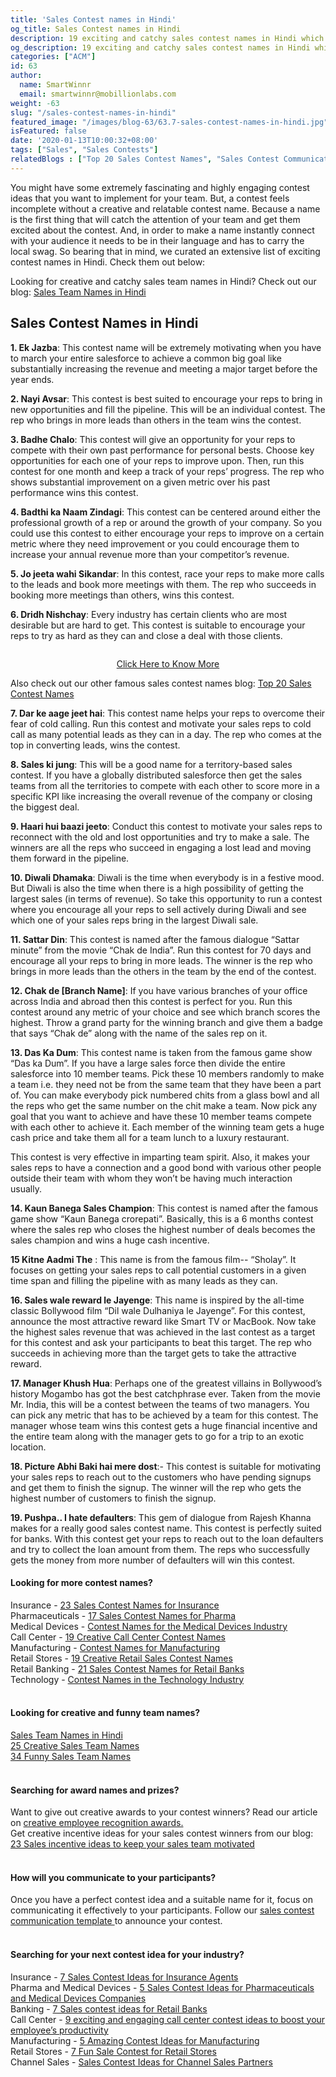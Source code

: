 ```yaml
---
title: 'Sales Contest names in Hindi'
og_title: Sales Contest names in Hindi
description: 19 exciting and catchy sales contest names in Hindi which will appeal to your sales teams from India
og_description: 19 exciting and catchy sales contest names in Hindi which will appeal to your sales teams from India
categories: ["ACM"]
id: 63
author:
  name: SmartWinnr
  email: smartwinnr@mobillionlabs.com
weight: -63
slug: "/sales-contest-names-in-hindi"
featured_image: "/images/blog-63/63.7-sales-contest-names-in-hindi.jpg"
isFeatured: false
date: '2020-01-13T10:00:32+08:00'
tags: ["Sales", "Sales Contests"]
relatedBlogs : ["Top 20 Sales Contest Names", "Sales Contest Communication Template", "23 Sales incentive ideas to keep your sales team motivated", "25 Creative Sales Team Names", "How to Launch a Sales Contest", "Creative Employee Recognition Award Names", "Sales Team Names in Hindi"]
---
```


You might have some extremely fascinating and highly engaging contest ideas that you want to implement for your team. But, a contest feels incomplete without a creative and relatable contest name. Because a name is the first thing that will catch the attention of your team and get them excited about the contest. And, in order to make a name instantly connect with your audience it needs to be in their language and has to carry the local swag. So bearing that in mind, we curated an extensive list of exciting contest names in Hindi. Check them out below:

<div class="ml_text_italic ml-margin-bottom10">Looking for creative and catchy sales team names in Hindi? Check out our blog: <a href="https://smartwinnr.com/post/sales-team-names-in-hindi/" target="_blank" class="ml-desc-text">Sales Team Names in Hindi</a></div>

## **Sales Contest Names in Hindi**

**1. Ek Jazba**: This contest name will be extremely motivating when you have to march your entire salesforce to achieve a common big goal like substantially increasing the revenue and meeting a major target before the year ends.

**2. Nayi Avsar**:  This contest is best suited to encourage your reps to bring in new opportunities and fill the pipeline. This will be an individual contest. The rep who brings in more leads than others in the team wins the contest.

**3. Badhe Chalo**: This contest will give an opportunity for your reps to compete with their own past performance for personal bests. Choose key opportunities for each one of your reps to improve upon. Then, run this contest for one month and keep a track of your reps’ progress. The rep who shows substantial improvement on a given metric over his past performance wins this contest.

**4. Badthi ka Naam Zindagi**: This contest can be centered around either the professional growth of a rep or around the growth of your company. So you could use this contest to either encourage your reps to improve on a certain metric where they need improvement or you could encourage them to increase your annual revenue more than your competitor’s revenue. 

**5. Jo jeeta wahi Sikandar**: In this contest, race your reps to make more calls to the leads and book more meetings with them. The rep who succeeds in booking more meetings than others, wins this contest. 

**6. Dridh Nishchay**: Every industry has certain clients who are most desirable but are hard to get. This contest is suitable to encourage your reps to try as hard as they can and close a deal with those clients. 

<img class="" alt="" src="/images/virtual-knowledge-ipl.png" class="ml-padding-top0 ml-padding-bottom0">

<p align="center" class="ml-padding-top ml-padding-bottom10 ml-margin-bottom20"><a class="ml-button-blue" align="center" href="/request-demo">Click Here to Know More</a></p> 

<div class="ml_text_italic ml-margin-bottom10">Also check out our other famous sales contest names blog: <a href="https://www.smartwinnr.com/post/top-20-sales-contest-names/" target="_blank" class="ml-desc-text">Top 20 Sales Contest Names</a></div>

**7. Dar ke aage jeet hai**: This contest name helps your reps to overcome their fear of cold calling. Run this contest and motivate your sales reps to cold call as many potential leads as they can in a day. The rep who comes at the top in converting leads, wins the contest.

**8. Sales ki jung**: This will be a good name for a territory-based sales contest. If you have a globally distributed salesforce then get the sales teams from all the territories to compete with each other to score more in a specific KPI like increasing the overall revenue of the company or closing the biggest deal.

**9. Haari hui baazi jeeto**: Conduct this contest to motivate your sales reps to reconnect with the old and lost opportunities and try to make a sale. The winners are all the reps who succeed in engaging a lost lead and moving them forward in the pipeline.

**10. Diwali Dhamaka**: Diwali is the time when everybody is in a festive mood. But Diwali is also the time when there is a high possibility of getting the largest sales (in terms of revenue). So take this opportunity to run a contest where you encourage all your reps to sell actively during Diwali and see which one of your sales reps bring in the largest Diwali sale. 

**11. Sattar Din**: This contest is named after the famous dialogue “Sattar minute” from the movie “Chak de India”. Run this contest for 70 days and encourage all your reps to bring in more leads. The winner is the rep who brings in more leads than the others in the team by the end of the contest.

**12. Chak de [Branch Name]**: If you have various branches of your office across India and abroad then this contest is perfect for you. Run this contest around any metric of your choice and see which branch scores the highest. Throw a grand party for the winning branch and give them a badge that says “Chak de” along with the name of the sales rep on it.

**13. Das Ka Dum**: This contest name is taken from the famous game show “Das ka Dum”. If you have a large sales force then divide the entire salesforce into 10 member teams. Pick these 10 members randomly to make a team i.e. they need not be from the same team that they have been a part of. You can make everybody pick numbered chits from a glass bowl and all the reps who get the same number on the chit make a team. Now pick any goal that you want to achieve and have these 10 member teams compete with each other to achieve it.  Each member of the winning team gets a huge cash price and take them all for a team lunch to a luxury restaurant.

This contest is very effective in imparting team spirit. Also, it makes your sales reps to have a connection and a good bond with various other people outside their team with whom they won’t be having much interaction usually.

**14. Kaun Banega Sales Champion**: This contest is named after the famous game show “Kaun Banega crorepati”. Basically, this is a 6 months contest where the sales rep who closes the highest number of deals becomes the sales champion and wins a huge cash incentive.

**15 Kitne Aadmi The** : This name is from the famous film-- “Sholay”. It focuses on getting your sales reps to call potential customers in a given time span and filling the pipeline with as many leads as they can.

**16. Sales wale reward le Jayenge**:   This name is inspired by the all-time classic Bollywood film “Dil wale Dulhaniya le Jayenge”. For this contest, announce the most attractive reward like Smart TV or MacBook. Now take the highest sales revenue that was achieved in the last contest as a target for this contest and ask your participants to beat this target. The rep who succeeds in achieving more than the target gets to take the attractive reward. 

**17. Manager Khush Hua**: Perhaps one of the greatest villains in Bollywood’s history Mogambo has got the best catchphrase ever. Taken from the movie Mr. India, this will be a contest between the teams of two managers. You can pick any metric that has to be achieved by a team for this contest. The manager whose team wins this contest gets a huge financial incentive and the entire team along with the manager gets to go for a trip to an exotic location.

**18. Picture Abhi Baki hai mere dost**:- This contest is suitable for motivating your sales reps to reach out to the customers who have pending signups and get them to finish the signup. The winner will the rep who gets the highest number of customers to finish the signup.

**19. Pushpa.. I hate defaulters**: This gem of dialogue from Rajesh Khanna makes for a really good sales contest name.  This contest is perfectly suited for banks. With this contest get your reps to reach out to the loan defaulters and try to collect the loan amount from them. The reps who successfully gets the money from more number of defaulters will win this contest.

<!-- <div class="ml_text_italic ml-margin-bottom10">Once you have finalized the contest, you need to create enthusiasm about it amongst your participants by announcing it effectively to them. Our <a href="https://www.smartwinnr.com/post/sales-contest-communication-template/" target="_blank" class="ml-desc-text">sales contest communication template</a> can help you do that.</div>

<div class="ml_text_italic ml-margin-bottom10">Want to give out creative awards to your contest winners? Read our article: <a href="https://www.smartwinnr.com/post/creative-employee-recognition-award-names/" target="_blank" class="ml-desc-text">creative employee recognition awards.</a></div>

<div class="ml_text_italic ml-margin-bottom10">Conduct your sales contests through <a href="https://www.smartwinnr.com/product/sales-contest/" target="_blank" class="ml-desc-text">SmartWinnr’s mobile-first Gamified Platform</a> and boost your sales by 60%. No tedious excel calculations, live leaderboard which can be accessed from mobile phones and more!</div>

Looking for sales contest names that are specific to your industry? We have got you covered! Check out these links below:

<div class="ml_text_italic ml-margin-bottom10">Insurance - <a href="https://smartwinnr.com/post/23-sales-contest-names-for-insurance" target="_blank" class="ml-desc-text">23 Sales Contest Names for Insurance</a></div>

<div class="ml_text_italic ml-margin-bottom10">Pharmaceuticals - <a href="https://smartwinnr.com/post/17-sales-contest-names-for-pharma/" target="_blank" class="ml-desc-text">17 Sales Contest Names for Pharma</a></div>

<div class="ml_text_italic ml-margin-bottom10">Medical Devices - <a href="https://smartwinnr.com/post/contest-names-for-the-medical-devices-industry/" target="_blank" class="ml-desc-text">Contest Names for the Medical Devices Industry</a></div>

<div class="ml_text_italic ml-margin-bottom10">Call Center - <a href="https://smartwinnr.com/post/19-creative-call-center-contest-names/" target="_blank" class="ml-desc-text">19 Creative Call Center Contest Names</a></div>

<div class="ml_text_italic ml-margin-bottom10">Manufacturing - <a href="https://smartwinnr.com/post/contest-names-for-manufacturing/" target="_blank" class="ml-desc-text">Contest Names for Manufacturing</a></div>

<div class="ml_text_italic ml-margin-bottom10">Retail Stores - <a href="https://smartwinnr.com/post/19-creative-retail-sales-contest-names/" target="_blank" class="ml-desc-text">19 Creative Retail Sales Contest Names</a></div>

<div class="ml_text_italic ml-margin-bottom10">Retail Banking - <a href="https://smartwinnr.com/post/21-sales-contest-names-for-retail-banks/" target="_blank" class="ml-desc-text">21 Sales Contest Names for Retail Banks</a></div>

<div class="ml_text_italic ml-margin-bottom10">Technology - <a href="https://smartwinnr.com/post/contest-names-in-the-technology-industry/" target="_blank" class="ml-desc-text">Contest Names in the Technology Industry</a></div> -->

#### **Looking for more contest names?**

<div class="ml-margin-bottom10">Insurance - <a href="https://smartwinnr.com/post/23-sales-contest-names-for-insurance" target="_blank" class="ml_custom_link">23 Sales Contest Names for Insurance</a></div>

<div class="ml-margin-bottom10">Pharmaceuticals - <a href="https://smartwinnr.com/post/17-sales-contest-names-for-pharma/" target="_blank" class="ml_custom_link">17 Sales Contest Names for Pharma</a></div>

<div class="ml-margin-bottom10">Medical Devices - <a href="https://smartwinnr.com/post/contest-names-for-the-medical-devices-industry/" target="_blank" class="ml_custom_link">Contest Names for the Medical Devices Industry</a></div>

<div class="ml-margin-bottom10">Call Center - <a href="https://smartwinnr.com/post/19-creative-call-center-contest-names/" target="_blank" class="ml_custom_link">19 Creative Call Center Contest Names</a></div>

<div class="ml-margin-bottom10">Manufacturing - <a href="https://smartwinnr.com/post/contest-names-for-manufacturing/" target="_blank" class="ml_custom_link">Contest Names for Manufacturing</a></div>

<div class="ml-margin-bottom10">Retail Stores - <a href="https://smartwinnr.com/post/19-creative-retail-sales-contest-names/" target="_blank" class="ml_custom_link">19 Creative Retail Sales Contest Names</a></div>

<div class="ml-margin-bottom10">Retail Banking - <a href="https://smartwinnr.com/post/21-sales-contest-names-for-retail-banks/" target="_blank" class="ml_custom_link">21 Sales Contest Names for Retail Banks</a></div>

<div class="ml-margin-bottom10">Technology - <a href="https://smartwinnr.com/post/contest-names-in-the-technology-industry/" target="_blank" class="ml_custom_link">Contest Names in the Technology Industry</a></div>

<br>

#### **Looking for creative and funny team names?**

<div class="ml-margin-bottom10"><a href="https://www.smartwinnr.com/post/sales-team-names-in-hindi/" target="_blank" class="ml_custom_link">Sales Team Names in Hindi</a></div>

<div class="ml-margin-bottom10"><a href="https://www.smartwinnr.com/post/25-creative-sales-team-names/" target="_blank" class="ml_custom_link">25 Creative Sales Team Names</a></div>

<div class="ml-margin-bottom10"><a href="https://www.smartwinnr.com/post/funny-sales-team-names/" target="_blank" class="ml_custom_link">34 Funny Sales Team Names</a></div>

<br>

#### **Searching for award names and prizes?**

<div class="ml-margin-bottom10">Want to give out creative awards to your contest winners? Read our article on <a href="https://www.smartwinnr.com/post/creative-employee-recognition-award-names/" target="_blank" class="ml_custom_link">creative employee recognition awards.</a></div>

<div class="ml-margin-bottom10">Get creative incentive ideas for your sales contest winners from our blog: <a href="https://www.smartwinnr.com/post/sales-incentive-ideas-to-keep-your-sales-team-motivated/" target="_blank" class="ml_custom_link">23 Sales incentive ideas to keep your sales team motivated</a></div>

<br>

#### **How will you communicate to your participants?**

<div class="ml-margin-bottom10">Once you have a perfect contest idea and a suitable name for it, focus on communicating it effectively to your participants. Follow our <a href="https://www.smartwinnr.com/post/sales-contest-communication-template/" target="_blank" class="ml_custom_link">sales contest communication template </a>to announce your contest.</div>

<br>

#### **Searching for your next contest idea for your industry?**

<div class="ml-margin-bottom10">Insurance - <a href="https://www.smartwinnr.com/post/sales-contests-for-the-insurance-agents/" target="_blank" class="ml_custom_link">7 Sales Contest Ideas for Insurance Agents</a></div>

<div class="ml-margin-bottom10">Pharma and Medical Devices - <a href="https://www.smartwinnr.com/post/5-sales-contests-for-pharma-and-medical-device-companies/" target="_blank" class="ml_custom_link">5 Sales Contest Ideas for Pharmaceuticals and Medical Devices Companies</a></div>

<div class="ml-margin-bottom10">Banking - <a href="https://www.smartwinnr.com/post/7-sales-contests-for-retail-banks/" target="_blank" class="ml_custom_link">7 Sales contest ideas for Retail Banks</a></div>

<div class="ml-margin-bottom10">Call Center - <a href="https://www.smartwinnr.com/post/9-exciting-and-engaging-call-center-contest-ideas-to-boost-your-employee-productivity/" target="_blank" class="ml_custom_link">9 exciting and engaging call center contest ideas to boost your employee’s productivity</a></div>

<div class="ml-margin-bottom10">Manufacturing - <a href="https://www.smartwinnr.com/post/5-amazing-contest-ideas-for-manufacturing-units/" target="_blank" class="ml_custom_link">5 Amazing Contest Ideas for Manufacturing</a></div>

<div class="ml-margin-bottom10">Retail Stores - <a href="https://www.smartwinnr.com/post/7-fun-sales-contests-for-retail-stores/" target="_blank" class="ml_custom_link">7 Fun Sale Contest for Retail Stores</a></div>

<div class="ml-margin-bottom10">Channel Sales - <a href="https://www.smartwinnr.com/post/sales-contest-ideas-for-channel-sales-partners/" target="_blank" class="ml_custom_link">Sales Contest Ideas for Channel Sales Partners</a></div>